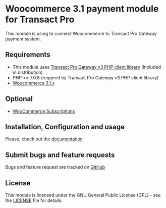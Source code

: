 # Woocommerce 3.1 payment module for Transact Pro

This module is using to connect Woocommerce to Transact Pro Gateway payment system.

## Requirements

- This module uses [Transact Pro Gateway v3 PHP client library](https://github.com/TransactPRO/gw3-php-client) (included in distribution)
- PHP >= 7.0.8 (required by Transact Pro Gateway v3 PHP client library)
- [Woocommerce 3.1.x](https://woocommerce.com)

## Optional

- [WooCommerce Subscriptions](https://github.com/wp-premium/woocommerce-subscriptions)


## Installation, Configuration and usage
Please, check out the [documentation](./docs/index.md)

## Submit bugs and feature requests
 
Bugs and feature request are tracked on [GitHub](https://github.com/TransactPRO/gw3-woocommerce-plugin/issues)

## License

This module is licensed under the GNU General Public License (GPL) - see the [LICENSE](./LICENSE) file for details.